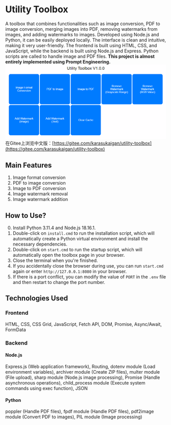 # Utility Toolbox
A toolbox that combines functionalities such as image conversion, PDF to image conversion, merging images into PDF, removing watermarks from images, and adding watermarks to images. Developed using Node.js and Python, it can be easily deployed locally. The interface is clean and intuitive, making it very user-friendly. The frontend is built using HTML, CSS, and JavaScript, while the backend is built using Node.js and Express. Python scripts are called to handle image and PDF files. **This project is almost entirely implemented using Prompt Engineering.**  
![Main Page Demo](./demonstration/Demonstration_1.gif)  
在Gitee上浏览中文版：[https://gitee.com/karasukaigan/utility-toolbox](https://gitee.com/karasukaigan/utility-toolbox)  
## Main Features
1. Image format conversion  
2. PDF to image conversion  
3. Image to PDF conversion  
4. Image watermark removal  
5. Image watermark addition  
## How to Use?
0. Install Python 3.11.4 and Node.js 18.16.1.  
1. Double-click on `install.cmd` to run the installation script, which will automatically create a Python virtual environment and install the necessary dependencies.  
2. Double-click on `start.cmd` to run the startup script, which will automatically open the toolbox page in your browser.  
3. Close the terminal when you're finished.  
4. If you accidentally close the browser during use, you can run `start.cmd` again or enter `http://127.0.0.1:8080` in your browser.  
5. If there is a port conflict, you can modify the value of `PORT` in the `.env` file and then restart to change the port number.  

## Technologies Used
### Frontend
HTML, CSS, CSS Grid, JavaScript, Fetch API, DOM, Promise, Async/Await, FormData  
### Backend
#### Node.js
Express.js (Web application framework), Routing, dotenv module (Load environment variables), archiver module (Create ZIP files), multer module (File upload), sharp module (Node.js image processing), Promise (Handle asynchronous operations), child_process module (Execute system commands using exec function), JSON  
#### Python
poppler (Handle PDF files), fpdf module (Handle PDF files), pdf2image module (Convert PDF to images), PIL module (Image processing)  